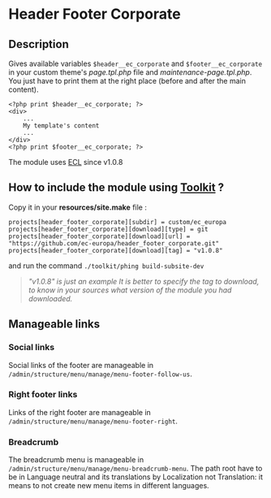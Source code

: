 
# Header Footer Corporate

## Description

Gives available variables `$header__ec_corporate` and `$footer__ec_corporate`  in your custom theme's *page.tpl.php* file and *maintenance-page.tpl.php*.
You just have to print them at the right place (before and after the main content).

    <?php print $header__ec_corporate; ?>
    <div>
	    ...
	    My template's content
	    ...
    </div>
    <?php print $footer__ec_corporate; ?>

The module uses [ECL](https://ec.europa.eu/component-library/ec/) since v1.0.8

## How to include the module using [Toolkit](https://github.com/ec-europa/toolkit) ?

Copy it in your **resources/site.make** file :

    projects[header_footer_corporate][subdir] = custom/ec_europa
    projects[header_footer_corporate][download][type] = git
    projects[header_footer_corporate][download][url] = "https://github.com/ec-europa/header_footer_corporate.git"
    projects[header_footer_corporate][download][tag] = "v1.0.8"
and run the command `./toolkit/phing build-subsite-dev`

> *"v1.0.8" is just an example
It is better to specify the tag to download, to know in your sources what version of the module you had downloaded.*

## Manageable links
### Social links
Social links of the footer are manageable in `/admin/structure/menu/manage/menu-footer-follow-us`.
### Right footer links
Links of the right footer are manageable in `/admin/structure/menu/manage/menu-footer-right`.
### Breadcrumb
The breadcrumb menu is manageable in `/admin/structure/menu/manage/menu-breadcrumb-menu`. The path root have to be in  Language neutral and its translations by Localization not Translation: it means to not create new menu items in different languages.